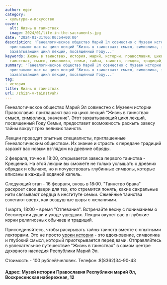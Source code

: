 ```yaml
---
author: egor
category:
- культура-и-искусство
cover:
  alt: Жизнь в таинствах
  image: 2024/01/life-in-the-sacraments.jpg
date: '2024-01-31T06:00:54+00:00'
description: 'Генеалогическое общество Марий Эл совместно с Музеем истории Православия
  приглашают вас на цикл лекций "Жизнь в таинствах: смысл, символика, значение". Этот
  захватывающий цикл лекций, посвященный Году...'
keywords: Жизнь в таинствах, история, марий, истории, православия, цикл, лекций, жизнь,
  таинствах, смысл, символика, семьи, тайны, таинств, лекции, традиций, февраля
summary: 'Генеалогическое общество Марий Эл совместно с Музеем истории Православия
  приглашают вас на цикл лекций "Жизнь в таинствах: смысл, символика, значение". Этот
  захватывающий цикл лекций, посвященный Году...'
tag:
- история
title: Жизнь в таинствах
url: /zhizn-v-tainstvah/
---
```


Генеалогическое общество Марий Эл совместно с Музеем истории Православия  приглашают вас на цикл лекций "Жизнь в таинствах: смысл, символика, значение". Этот захватывающий цикл лекций, посвященный Году Семьи, предоставит возможность раскыть завесу тайны вокруг трех великих таинств.

Лекции проводят опытные специалисты, приглашенные Генеалогическим обществом. Их знание и страсть к передаче традиций заразят вас новым взглядом на древние обряды.

2 февраля, точно в 18:00, открывается завеса первого таинства - Крещения. На этой лекции вы сможете не только услышать о древних обрядах и обычаях, но и почувствовать глубинные символы, которые вписаны в каждый водяной капель.

Следующий этап \- 16 февраля, вновь в 18:00. "Таинство брака" раскроет свои двери для тех, кто стремится понять, какие сакральные нити связывают сердца в институте семьи. Семейные таинства взлетают вверх, как воздушные шары с желаниями.

1 марта, 18:00 - время "Отпевания". Встречайте весну с пониманием о бессмертии души и уходе ушедших. Лекция окунет вас в глубокие корни религиозных обычаев и традиций.

Присоединяйтесь, чтобы раскрывать тайны таинств вместе с опытными лекторами. Это не просто [уроки истории](/shkola_yunogo_istorika/) \- это вдохновение, символика и глубокий смысл, который приоткрывается перед вами. Отправляйтесь в увлекательное путешествие "Жизнь в таинствах" в самом центре духовного наследия Республики Марий Эл.

Стоимость \- 100 рублей/человек. Телефон :8(8362)34-90-43

#### Адрес: Музей истории Православия Республики марий Эл, Воскресенская набережная, 12